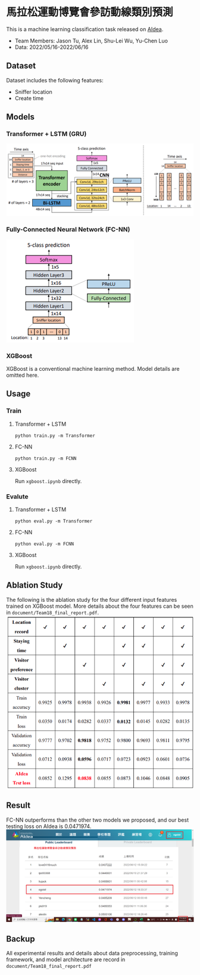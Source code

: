 # 馬拉松運動博覽會參訪動線類別預測
This is a machine learning classification task released on [AIdea][1].
- Team Members: Jason Tu, Alex Lin, Shu-Lei Wu, Yu-Chen Luo
- Data: 2022/05/16-2022/06/16

## Dataset
Dataset includes the following features:
- Sniffer location
- Create time

## Models
### Transformer + LSTM (GRU)
![image1](img_for_readme/Transformer_LSTM_architecture.png)

### Fully-Connected Neural Network (FC-NN)
![image2](img_for_readme/FCNN_architecture.png)

### XGBoost
XGBoost is a conventional machine learning method. Model details are omitted here.

## Usage
### Train
1. Transformer + LSTM
    ```
    python train.py -m Transformer
    ```
2. FC-NN
    ```
    python train.py -m FCNN
    ```
3. XGBoost

    Run `xgboost.ipynb` directly.

### Evalute
1. Transformer + LSTM
    ```
    python eval.py -m Transformer
    ```
2. FC-NN
    ```
    python eval.py -m FCNN
    ```
3. XGBoost

    Run `xgboost.ipynb` directly.

## Ablation Study
The following is the ablation study for the four different input features trained on XGBoost model. More details about the four features can be seen in `document/Team18_final_report.pdf`.
![image](img_for_readme/Ablation_Study_for_Features.png)

## Result
FC-NN outperforms than the other two models we proposed, and our best testing loss on AIdea is 0.0471974.
![image](img_for_readme/Team18_final_result_AIdea.png)

## Backup
All experimental results and details about data preprocessing, training framework, and model architecture are record in `document/Team18_final_report.pdf`

[1]:https://aidea-web.tw/topic/107d9eb3-5a37-4303-9e60-11bebef82f51